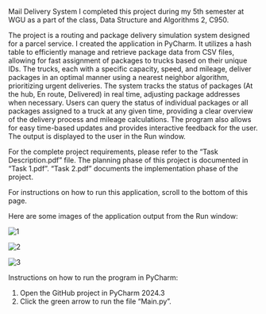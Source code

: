 Mail Delivery System
I completed this project during my 5th semester at WGU as a part of the class, Data Structure and Algorithms 2, C950.

The project is a routing and package delivery simulation system designed for a parcel service. I created the application in PyCharm.  It utilizes a hash table to efficiently manage and retrieve package data from CSV files, allowing for fast assignment of packages to trucks based on their unique IDs. The trucks, each with a specific capacity, speed, and mileage, deliver packages in an optimal manner using a nearest neighbor algorithm, prioritizing urgent deliveries. The system tracks the status of packages (At the hub, En route, Delivered) in real time, adjusting package addresses when necessary. Users can query the status of individual packages or all packages assigned to a truck at any given time, providing a clear overview of the delivery process and mileage calculations. The program also allows for easy time-based updates and provides interactive feedback for the user.  The output is displayed to the user in the Run window.

For the complete project requirements, please refer to the “Task Description.pdf” file.  The planning phase of this project is documented in “Task 1.pdf”.  “Task 2.pdf” documents the implementation phase of the project.

For instructions on how to run this application, scroll to the bottom of this page.

Here are some images of the application output from the Run window:

![1](https://github.com/user-attachments/assets/b1ebae59-4b84-47e6-9e19-c04c6e735e79)

![2](https://github.com/user-attachments/assets/411ca479-2abd-4d57-8a59-b7455882287f)

![3](https://github.com/user-attachments/assets/26311613-178d-48af-9a61-82202509c060)

Instructions on how to run the program in PyCharm:
1.	Open the GitHub project in PyCharm 2024.3
2.	Click the green arrow to run the file “Main.py”.
